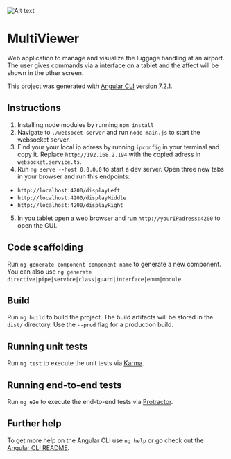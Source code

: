 ![Alt text](20190619_151103_4.gif?raw=true "Title")

# MultiViewer

Web application to manage and visualize the luggage handling at an airport. The user gives commands via a interface on a tablet and the affect will be shown in the other screen.


This project was generated with [Angular CLI](https://github.com/angular/angular-cli) version 7.2.1.

## Instructions
1. Installing node modules by running `npm install`
2. Navigate to `./websocet-server` and run  `node main.js` to start the websocket server.
3. Find your your local ip adress by running `ipconfig` in your terminal and copy it. Replace `http://192.168.2.194` with the copied adress in `websocket.service.ts`.
4. Run `ng serve --host 0.0.0.0` to start a dev server. Open three new tabs in your browser and run this endpoints:
  - `http://localhost:4200/displayLeft`
  - `http://localhost:4200/displayMiddle`
  - `http://localhost:4200/displayRight`
  
5. In you tablet open a web browser and run `http://yourIPadress:4200` to open the GUI.

## Code scaffolding

Run `ng generate component component-name` to generate a new component. You can also use `ng generate directive|pipe|service|class|guard|interface|enum|module`.

## Build

Run `ng build` to build the project. The build artifacts will be stored in the `dist/` directory. Use the `--prod` flag for a production build.

## Running unit tests

Run `ng test` to execute the unit tests via [Karma](https://karma-runner.github.io).

## Running end-to-end tests

Run `ng e2e` to execute the end-to-end tests via [Protractor](http://www.protractortest.org/).

## Further help

To get more help on the Angular CLI use `ng help` or go check out the [Angular CLI README](https://github.com/angular/angular-cli/blob/master/README.md).
